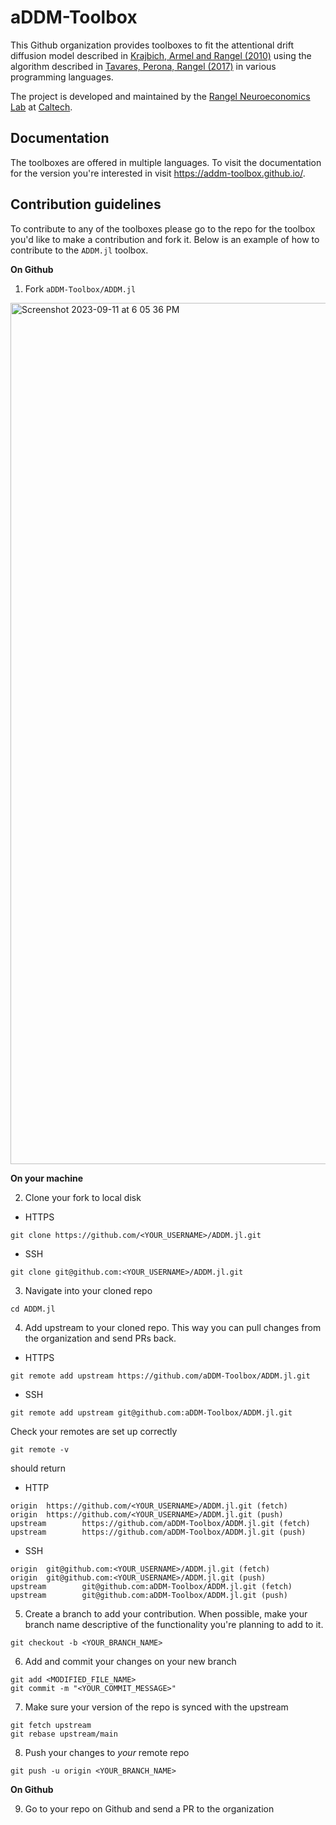 # aDDM-Toolbox

This Github organization provides toolboxes to fit the attentional drift diffusion model described in [Krajbich, Armel and Rangel (2010)](https://www.nature.com/articles/nn.2635) using the algorithm described in [Tavares, Perona, Rangel (2017)](https://www.frontiersin.org/articles/10.3389/fnins.2017.00468/full) in various programming languages.

The project is developed and maintained by the [Rangel Neuroeconomics Lab](https://www.rnl.caltech.edu/index.html) at [Caltech](https://www.caltech.edu/).

## Documentation

The toolboxes are offered in multiple languages. To visit the documentation for the version you're interested in visit https://addm-toolbox.github.io/.

## Contribution guidelines

To contribute to any of the toolboxes please go to the repo for the toolbox you'd like to make a contribution and fork it. Below is an example of how to contribute to the `ADDM.jl` toolbox.

**On Github**

1. Fork `aDDM-Toolbox/ADDM.jl`

<img width="1378" alt="Screenshot 2023-09-11 at 6 05 36 PM" src="https://github.com/aDDM-Toolbox/.github/assets/8344019/66292bf5-3910-4451-9b0a-73b0964e4e8b">

**On your machine**

2. Clone your fork to local disk

- HTTPS
```
git clone https://github.com/<YOUR_USERNAME>/ADDM.jl.git
```

- SSH  
```
git clone git@github.com:<YOUR_USERNAME>/ADDM.jl.git
```

3. Navigate into your cloned repo

```
cd ADDM.jl
```

4. Add upstream to your cloned repo. This way you can pull changes from the organization and send PRs back.

- HTTPS
```
git remote add upstream https://github.com/aDDM-Toolbox/ADDM.jl.git
```

- SSH
```
git remote add upstream git@github.com:aDDM-Toolbox/ADDM.jl.git
```

Check your remotes are set up correctly

```
git remote -v
```

should return

- HTTP
```
origin  https://github.com/<YOUR_USERNAME>/ADDM.jl.git (fetch)
origin  https://github.com/<YOUR_USERNAME>/ADDM.jl.git (push)
upstream        https://github.com/aDDM-Toolbox/ADDM.jl.git (fetch)
upstream        https://github.com/aDDM-Toolbox/ADDM.jl.git (push)
```

- SSH
```
origin  git@github.com:<YOUR_USERNAME>/ADDM.jl.git (fetch)
origin  git@github.com:<YOUR_USERNAME>/ADDM.jl.git (push)
upstream        git@github.com:aDDM-Toolbox/ADDM.jl.git (fetch)
upstream        git@github.com:aDDM-Toolbox/ADDM.jl.git (push)
```


5. Create a branch to add your contribution. When possible, make your branch name descriptive of the functionality you're planning to add to it.

```  
git checkout -b <YOUR_BRANCH_NAME>
```

6. Add and commit your changes on your new branch

```
git add <MODIFIED_FILE_NAME>
git commit -m "<YOUR_COMMIT_MESSAGE>"
```

7. Make sure your version of the repo is synced with the upstream

```
git fetch upstream
git rebase upstream/main
```

8. Push your changes to *your* remote repo

```
git push -u origin <YOUR_BRANCH_NAME>
```

**On Github**

9. Go to your repo on Github and send a PR to the organization
